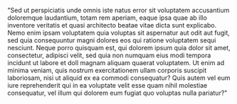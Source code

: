"Sed ut perspiciatis unde omnis iste natus error sit voluptatem accusantium doloremque laudantium,
 totam rem aperiam, eaque ipsa quae ab illo inventore veritatis et quasi architecto beatae vitae 
 dicta sunt explicabo. Nemo enim ipsam voluptatem quia voluptas sit aspernatur aut odit aut fugit,
  sed quia consequuntur magni dolores eos qui ratione voluptatem sequi nesciunt. Neque porro quisquam est,
   qui dolorem ipsum quia dolor sit amet, consectetur, adipisci velit, 
   sed quia non numquam eius modi tempora incidunt ut labore et doll magnam aliquam quaerat 
   voluptatem. Ut enim ad minima veniam, quis nostrum exercitationem ullam corporis suscipit laboriosam, 
   nisi ut aliquid ex ea commodi consequatur? Quis autem vel eum iure reprehenderit qui in ea
    voluptate velit esse quam nihil molestiae consequatur, vel illum qui dolorem eum fugiat 
    quo voluptas nulla pariatur?"
